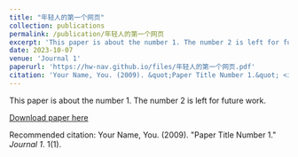 ```yaml
---
title: "年轻人的第一个网页"
collection: publications
permalink: /publication/年轻人的第一个网页
excerpt: 'This paper is about the number 1. The number 2 is left for future work.'
date: 2023-10-07
venue: 'Journal 1'
paperurl: 'https://hw-nav.github.io/files/年轻人的第一个网页.pdf'
citation: 'Your Name, You. (2009). &quot;Paper Title Number 1.&quot; <i>Journal 1</i>. 1(1).'
---
```

This paper is about the number 1. The number 2 is left for future work.

[Download paper here](https://hw-nav.github.io/files/年轻人的第一个网页.pdf)

Recommended citation: Your Name, You. (2009). "Paper Title Number 1." <i>Journal 1</i>. 1(1).

